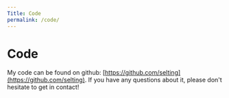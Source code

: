 ```yaml
---
Title: Code
permalink: /code/
---
```

# Code
My code can be found on github: [https://github.com/selting](https://github.com/selting).
If you have any questions about it, please don't hesitate to get in contact!
